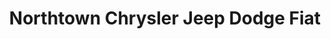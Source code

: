 ---
title: "Northtown Chrysler Jeep Dodge Fiat"
url: /tonawanda/northtown-chrysler-jeep-dodge-fiat/
shop: Autohaus
---